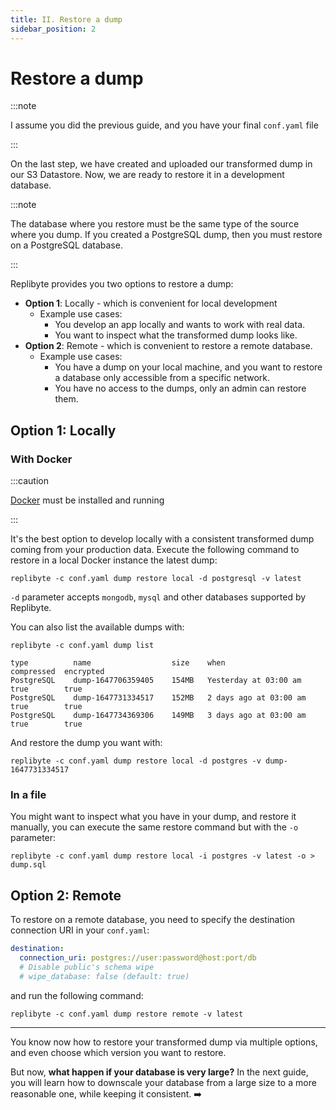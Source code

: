 ```yaml
---
title: II. Restore a dump
sidebar_position: 2
---
```


# Restore a dump

:::note

I assume you did the previous guide, and you have your final `conf.yaml` file

:::

On the last step, we have created and uploaded our transformed dump in our S3 Datastore. Now, we are ready to restore it in a development database. 

:::note

The database where you restore must be the same type of the source where you dump. If you created a PostgreSQL dump, then you must restore on a PostgreSQL database.

:::

Replibyte provides you two options to restore a dump:

* **Option 1**: Locally - which is convenient for local development
  * Example use cases:
    * You develop an app locally and wants to work with real data.
    * You want to inspect what the transformed dump looks like.
* **Option 2**: Remote - which is convenient to restore a remote database.
  * Example use cases:
    * You have a dump on your local machine, and you want to restore a database only accessible from a specific network.
    * You have no access to the dumps, only an admin can restore them.

## Option 1: Locally

### With Docker

:::caution

[Docker](https://www.docker.com/) must be installed and running

:::

It's the best option to develop locally with a consistent transformed dump coming from your production data. Execute the following command to restore in a local Docker instance the latest dump:

```shell
replibyte -c conf.yaml dump restore local -d postgresql -v latest
```

`-d` parameter accepts `mongodb`, `mysql` and other databases supported by Replibyte.

You can also list the available dumps with:

```shell
replibyte -c conf.yaml dump list

type          name                  size    when                    compressed  encrypted
PostgreSQL    dump-1647706359405    154MB   Yesterday at 03:00 am   true        true
PostgreSQL    dump-1647731334517    152MB   2 days ago at 03:00 am  true        true
PostgreSQL    dump-1647734369306    149MB   3 days ago at 03:00 am  true        true
```

And restore the dump you want with:

```shell
replibyte -c conf.yaml dump restore local -d postgres -v dump-1647731334517
```

### In a file

You might want to inspect what you have in your dump, and restore it manually, you can execute the same restore command but with the `-o` parameter:

```shell
replibyte -c conf.yaml dump restore local -i postgres -v latest -o > dump.sql
```

## Option 2: Remote

To restore on a remote database, you need to specify the destination connection URI in your `conf.yaml`:

```yaml title="conf.yaml"
destination:
  connection_uri: postgres://user:password@host:port/db
  # Disable public's schema wipe
  # wipe_database: false (default: true)
```

and run the following command:

```shell
replibyte -c conf.yaml dump restore remote -v latest
```

---

You know now how to restore your transformed dump via multiple options, and even choose which version you want to restore. 

But now, **what happen if your database is very large?** In the next guide, you will learn how to downscale your database from a large size to a more reasonable one, while keeping it consistent. ➡️

